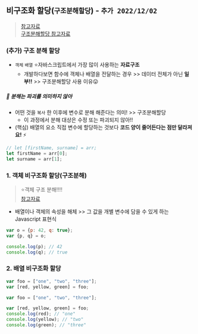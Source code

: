 ## 비구조화 할당(`구조분해할당`) - `추가 2022/12/02`
> [참고자료](https://learnjs.vlpt.us/basics/06-object.html#%EA%B0%9D%EC%B2%B4-%EB%B9%84%EA%B5%AC%EC%A1%B0%ED%99%94-%ED%95%A0%EB%8B%B9) <br>
> [구조분해할당 참고자료](https://ko.javascript.info/destructuring-assignment)
### (추가) 구조 분해 할당
- `객체` `배열` ⭐자바스크립트에서 가장 많이 사용하는 **자료구조**
  - 개발하다보면 함수에 객체나 배열을 전달하는 경우 >> 데이터 전체가 아닌 **일부!!**  >> 구조분해할당 사용 이유😛
##### 🚩 분해는 파괴를 의미하지 않아
- 어떤 것을 `복사` 한 이후에 변수로 분해 해준다는 의미! >> 구조분해할당
  - 이 과정에서 분해 대상은 수정 또는 파괴되지 않아!!
- (핵심) 배열의 요소 직접 변수에 할당하는 것보다  **코드 양이 줄어든다는 점만 달라져요!** ⚡


```javascript
// let [firstName, surname] = arr;
let firstName = arr[0];
let surname = arr[1];
```
### 1. 객체 비구조화 할당(구조분해)
> ⭐객체 구조 분해!!!! <br>
> [참고자료](https://developer.mozilla.org/ko/docs/Web/JavaScript/Reference/Operators/Destructuring_assignment)
- 배열이나 객체의 속성을 해체 >> 그 값을 개별 변수에 담을 수 있게 하는 Javascript 표현식

```javascript
var o = {p: 42, q: true};
var {p, q} = o;

console.log(p); // 42
console.log(q); // true
```

### 2. 배열 비구조화 할당
```javascript
var foo = ["one", "two", "three"];
var [red, yellow, green] = foo;

var foo = ["one", "two", "three"];

var [red, yellow, green] = foo;
console.log(red); // "one"
console.log(yellow); // "two"
console.log(green); // "three"
```
